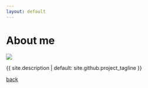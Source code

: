 ```yaml
---
layout: default
---
```


# About me

![](https://avatars2.githubusercontent.com/u/22893386?v=4&s=200)

{{ site.description | default: site.github.project_tagline }}

[back](./)
